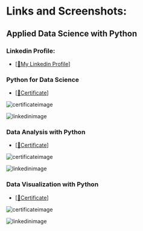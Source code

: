 # Links and Screenshots: 

## Applied Data Science with Python 

### Linkedin Profile:
- [[📝My Linkedin Profile](https://www.linkedin.com/in/nicolas-raul-rojas-feria-325272154/)]

### Python for Data Science

- [[📝Certificate](https://courses.cognitiveclass.ai/certificates/5c19902fe2a446d6b667517c446e60b7)]

![certificateimage](https://i.ibb.co/f9rWKXm/nrrojasfecognitiveclassaapplieddatadciencewithpython.png)

![linkedinimage](https://i.ibb.co/Mgfr2Br/Captura-de-pantalla-rea-de-selecci-n-20210308213428.png)

### Data Analysis with Python
- [[📝Certificate](https://courses.cognitiveclass.ai/certificates/61ccc046a5cd4d2ba449c63ddca24a7a)]

![certificateimage](https://i.ibb.co/5cPfspR/Captura-de-pantalla-rea-de-selecci-n-20210308213921.png)


![linkedinimage](https://i.ibb.co/ftmJQmz/Captura-de-pantalla-rea-de-selecci-n-20210308213447.png)

### Data Visualization with Python
- [[📝Certificate](https://courses.cognitiveclass.ai/certificates/cad5033a23224828a5f657cba7b0ebd6)]

![certificateimage](https://i.ibb.co/GQSgyRP/Captura-de-pantalla-rea-de-selecci-n-20210308213953.png)


![linkedinimage](https://i.ibb.co/HXBGCVQ/Captura-de-pantalla-rea-de-selecci-n-20210308213437.png)
